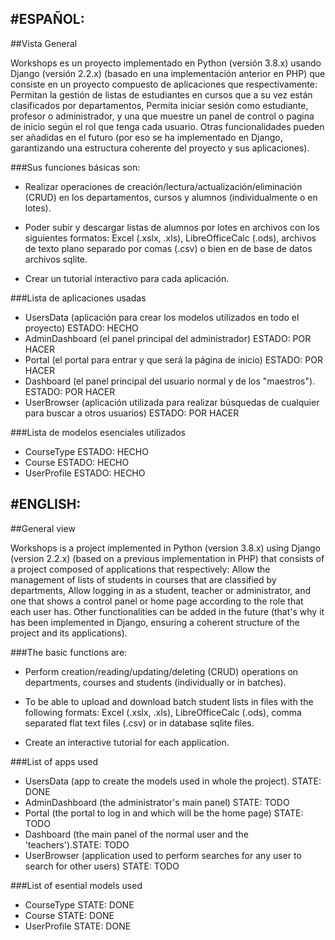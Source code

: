 #ESPAÑOL:
---
##Vista General

Workshops es un proyecto implementado en Python (versión 3.8.x) usando Django (versión 2.2.x) (basado en una implementación anterior en PHP) que consiste en un proyecto compuesto de aplicaciones que respectivamente: Permitan la gestión de listas de estudiantes en cursos que a su vez están clasificados por departamentos, Permita iniciar sesión como estudiante, profesor o administrador, y una que muestre un panel de control o pagina de inicio según el rol que tenga cada usuario. Otras funcionalidades pueden ser añadidas en el futuro (por eso se ha implementado en Django, garantizando una estructura coherente del proyecto y sus aplicaciones).


###Sus funciones básicas son:

- Realizar operaciones de creación/lectura/actualización/eliminación (CRUD) en los departamentos, cursos y alumnos (individualmente o en lotes).

- Poder subir y descargar listas de alumnos por lotes en archivos con los siguientes formatos: Excel (.xslx, .xls), LibreOfficeCalc (.ods), archivos de texto plano separado por comas (.csv) o bien en de base de datos archivos sqlite.

- Crear un tutorial interactivo para cada aplicación.

###Lista de aplicaciones usadas

- UsersData (aplicación para crear los modelos utilizados en todo el proyecto)      ESTADO: HECHO
- AdminDashboard (el panel principal del administrador)         ESTADO: POR HACER
- Portal (el portal para entrar y que será la página de inicio) ESTADO: POR HACER
- Dashboard (el panel principal del usuario normal y de los "maestros").                                                    ESTADO: POR HACER
- UserBrowser (aplicación utilizada para realizar búsquedas de cualquier
para buscar a otros usuarios) ESTADO: POR HACER

###Lista de modelos esenciales utilizados

- CourseType        ESTADO: HECHO
- Course            ESTADO: HECHO
- UserProfile       ESTADO: HECHO




#ENGLISH:
---
##General view

Workshops is a project implemented in Python (version 3.8.x) using Django (version 2.2.x) (based on a previous implementation in PHP) that consists of a project composed of applications that respectively: Allow the management of lists of students in courses that are classified by departments, Allow logging in as a student, teacher or administrator, and one that shows a control panel or home page according to the role that each user has. Other functionalities can be added in the future (that's why it has been implemented in Django, ensuring a coherent structure of the project and its applications).

###The basic functions are:

- Perform creation/reading/updating/deleting (CRUD) operations on departments, courses and students (individually or in batches).

- To be able to upload and download batch student lists in files with the following formats: Excel (.xslx, .xls), LibreOfficeCalc (.ods), comma separated flat text files (.csv) or in database sqlite files.

- Create an interactive tutorial for each application.

###List of apps used

- UsersData (app to create the models used in whole the project).  STATE: DONE
- AdminDashboard (the administrator's main panel)                  STATE: TODO
- Portal (the portal to log in and which will be the home page)    STATE: TODO
- Dashboard (the main panel of the normal user and the 'teachers').STATE: TODO
- UserBrowser (application used to perform searches for any
user to search for other users)                                    STATE: TODO

###List of esential models used

- CourseType  STATE: DONE
- Course      STATE: DONE
- UserProfile STATE: DONE